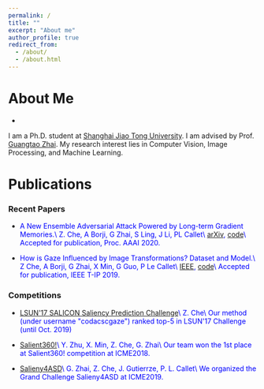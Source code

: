 ```yaml
---
permalink: /
title: ""
excerpt: "About me"
author_profile: true
redirect_from: 
  - /about/
  - /about.html
---
```




About Me
======
* <span style="color:black">
I am a Ph.D. student at [Shanghai Jiao Tong University](http://en.sjtu.edu.cn/). I am advised by Prof. [Guangtao Zhai](https://scholar.google.com/citations?user=E6zbSYgAAAAJ&hl=zh-CN). My research interest lies in Computer Vision, Image Processing, and Machine Learning.


Publications
======

### Recent Papers
* <span style="color:blue">A New Ensemble Adversarial Attack Powered by Long-term Gradient Memories.\\
Z. Che, A Borji, G Zhai, S Ling, J Li, PL Callet\\
[arXiv](https://arxiv.org/pdf/1911.07682.pdf), [code](https://github.com/CZHQuality/AAA-Pix2pix)\\
Accepted for publication, Proc. AAAI 2020.
  
* <span style="color:blue">How is Gaze Influenced by Image Transformations? Dataset and Model.\\
Z Che, A Borji, G Zhai, X Min, G Guo, P Le Callet\\
[IEEE](https://ieeexplore.ieee.org/abstract/document/8866748), [code](https://github.com/CZHQuality/Sal-CFS-GAN)\\
Accepted for publication, IEEE T-IP 2019.



### Competitions
* <span style="color:blue">[LSUN'17 SALICON Saliency Prediction Challenge](https://competitions.codalab.org/competitions/17136)\\
Z. Che\\
Our method (under username "codacscgaze") ranked top-5 in LSUN'17 Challenge (until Oct. 2019)
  
* <span style="color:blue">[Salient360!](https://salient360.ls2n.fr/)\\
Y. Zhu, X. Min, Z. Che, G. Zhai\\
Our team won the 1st place at Salient360! competition at ICME2018.
  
* <span style="color:blue">[Salieny4ASD](https://saliency4asd.ls2n.fr/)\\
G. Zhai, Z. Che, J. Gutierrze, P. L. Callet\\
We organized the Grand Challenge Salieny4ASD at ICME2019.




